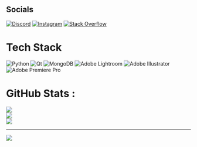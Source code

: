 
## Socials
[![Discord](https://img.shields.io/badge/Discord-%237289DA.svg?logo=discord&logoColor=white)](https://discord.gg/NgJkVdus) 
[![Instagram](https://img.shields.io/badge/Instagram-%23E4405F.svg?logo=Instagram&logoColor=white)](https://instagram.com/https://www.instagram.com/n____________76/) [![Stack Overflow](https://img.shields.io/badge/-Stackoverflow-FE7A16?logo=stack-overflow&logoColor=white)](https://stackoverflow.com/users/https://stackoverflow.com/users/14708541/nikita76) 

# Tech Stack
![Python](https://img.shields.io/badge/python-3670A0?style=for-the-badge&logo=python&logoColor=ffdd54) ![Qt](https://img.shields.io/badge/Qt-%23217346.svg?style=for-the-badge&logo=Qt&logoColor=white) ![MongoDB](https://img.shields.io/badge/MongoDB-%234ea94b.svg?style=for-the-badge&logo=mongodb&logoColor=white) ![Adobe Lightroom](https://img.shields.io/badge/Adobe%20Lightroom-31A8FF.svg?style=for-the-badge&logo=Adobe%20Lightroom&logoColor=white) ![Adobe Illustrator](https://img.shields.io/badge/adobeillustrator-%23FF9A00.svg?style=for-the-badge&logo=adobeillustrator&logoColor=white) ![Adobe Premiere Pro](https://img.shields.io/badge/Adobe%20Premiere%20Pro-9999FF.svg?style=for-the-badge&logo=Adobe%20Premiere%20Pro&logoColor=white)
# GitHub Stats :
![](https://github-readme-stats.vercel.app/api?username=NIKITA-76&theme=gotham&hide_border=true&include_all_commits=false&count_private=true)<br/>
![](https://github-readme-streak-stats.herokuapp.com/?user=NIKITA-76&theme=gotham&hide_border=true)<br/>
![](https://github-readme-stats.vercel.app/api/top-langs/?username=NIKITA-76&theme=gotham&hide_border=true&include_all_commits=false&count_private=true&layout=compact)



---
[![](https://visitcount.itsvg.in/api?id=NIKITA-76&icon=0&color=0)](https://visitcount.itsvg.in)
